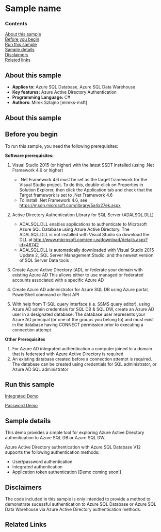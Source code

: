 # Sample name

### Contents

[About this sample](#about-this-sample)<br/>
[Before you begin](#before-you-begin)<br/>
[Run this sample](#run-this-sample)<br/>
[Sample details](#sample-details)<br/>
[Disclaimers](#disclaimers)<br/>
[Related links](#related-links)<br/>

<a name=about-this-sample></a>
## About this sample

<!-- Delete the ones that don't apply -->
- **Applies to:** Azure SQL Database, Azure SQL Data Warehouse 
- **Key features:** Azure Active Directory Authentication 
- **Programming Language:** C#
- **Authors:** Mirek Sztajno [mireks-msft]

## About this sample

<a name=before-you-begin></a>

## Before you begin

To run this sample, you need the following prerequisites:

**Software prerequisites:**

1. Visual Studio 2015 (or higher) with the latest SSDT installed (using .Net Framework 4.6 or higher)
	+ .Net Framework 4.6 must be set as the target framework for the Visual Studio project. To do this, double-click on Properties in Solution Explorer, then click the Application tab and check that the Target framework is set to .Net Framework 4.6
	+ To install .Net Framework 4.6, see https://msdn.microsoft.com/library/5a4x27ek.aspx
2. Active Directory Authentication Library for SQL Server (ADALSQL.DLL)
	+ ADALSQL.DLL enables applications to authenticate to Microsoft Azure SQL Database using Azure Active Directory. The ADALSQL.DLL is not installed with Visual Studio so download the DLL at http://www.microsoft.com/en-us/download/details.aspx?id=48742
	+ ADALSQL.DLL is automatically downloaded with Visual Studio 2015 Update 2, SQL Server Management Studio, and the newest version of SQL Server Data tools 

1. Create Azure Active Directory (AD),  or  federate your domain with existing Azure AD
     This allows either to use managed or federated accounts associated with a specific Azure AD
2. Create Azure AD administrator for Azure SQL DB using Azure portal, PowerShell command or Rest API 
3. With help from T-SQL query interface (i.e. SSMS query editor), using  Azure AD admin credentials for SQL DB & SQL DW, create an Azure AD user in a designated database. The database user represents your Azure AD principal (or one of the groups you belong to) and must exist in the database having CONNECT permission prior to executing a connection attempt 

 
**Other Prerequisites** 

1. For Azure AD integrated authentication a computer joined to a domain that is federated with Azure Active Directory is required
2. An existing database created before a connection attempt is required. The database can be created using credentials for SQL administrator, or Azure AD SQL administrator 

<a name=run-this-sample></a>

## Run this sample

<!-- Place sample links here --> 

[Integrated Demo](integrated)

[Password Demo](password)

<a name=sample-details></a>

## Sample details

This demo provides a simple tool for exploring Azure Active Directory authentication to Azure SQL DB or Azure SQL DW.

Azure Active Directory authentication with Azure SQL Database V12 supports the following authentication methods:
- User/password authentication  
- Integrated authentication 
- Application token authentication [Demo coming soon!]

<a name=disclaimers></a>

## Disclaimers
The code included in this sample is only intended to provide a method to demonstrate sucessful authentication to Azure SQL Database or Azure SQL Data Warehouse via Azure Active Directory authentication methods.  

<a name=related-links></a>
## Related Links
<!-- Links to more articles. Remember to delete "en-us" from the link path. -->

<!-- For more information, see these articles: --> 
